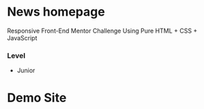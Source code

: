 # News homepage

Responsive Front-End Mentor Challenge Using Pure HTML + CSS + JavaScript

### Level

- Junior

# Demo Site
